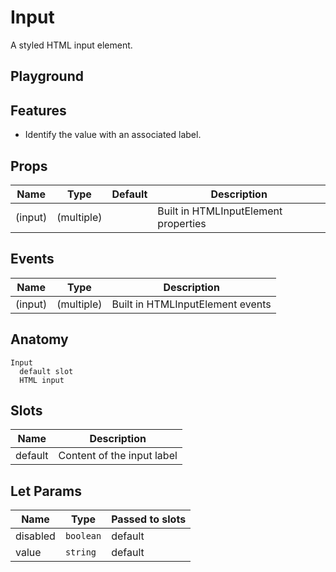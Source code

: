 <script>
    import Example from './InputExample.svelte';
</script>

# Input

A styled HTML input element.

## Playground

<Example />

## Features

- Identify the value with an associated label.

## Props

| Name    | Type       | Default | Description                          |
| ------- | ---------- | ------- | ------------------------------------ |
| (input) | (multiple) |         | Built in HTMLInputElement properties |

## Events

| Name    | Type       | Description                      |
| ------- | ---------- | -------------------------------- |
| (input) | (multiple) | Built in HTMLInputElement events |

## Anatomy

```
Input
  default slot
  HTML input
```

## Slots

| Name    | Description                |
| ------- | -------------------------- |
| default | Content of the input label |

## Let Params

| Name     | Type      | Passed to slots |
| -------- | --------- | --------------- |
| disabled | `boolean` | default         |
| value    | `string`  | default         |
